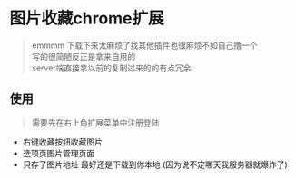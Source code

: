 # 图片收藏chrome扩展

> emmmm 下载下来太麻烦了找其他插件也很麻烦不如自己撸一个  
> 写的很简陋反正是拿来自用的  
> server端直接拿以前的复制过来的的有点冗余

## 使用  
> 需要先在右上角扩展菜单中注册登陆

* 右键收藏按钮收藏图片
* 选项页图片管理页面
* 只存了图片地址 最好还是下载到你本地 (因为说不定哪天我服务器就爆炸了)